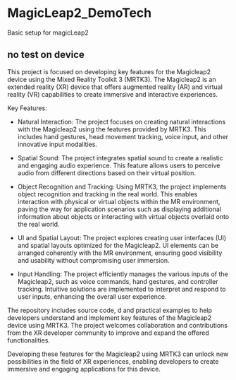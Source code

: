 # MagicLeap2_DemoTech
Basic setup for magicLeap2

## no test on device


This project is focused on developing key features for the Magicleap2 device using the Mixed Reality Toolkit 3 (MRTK3). The Magicleap2 is an extended reality (XR) device that offers augmented reality (AR) and virtual reality (VR) capabilities to create immersive and interactive experiences.

Key Features:

  - Natural Interaction: The project focuses on creating natural interactions with the Magicleap2 using the features provided by MRTK3. This includes hand gestures, head movement tracking, voice input, and other innovative input modalities.

  - Spatial Sound: The project integrates spatial sound to create a realistic and engaging audio experience. This feature allows users to perceive audio from different directions based on their virtual position.

  - Object Recognition and Tracking: Using MRTK3, the project implements object recognition and tracking in the real world. This enables interaction with physical or virtual objects within the MR environment, paving the way for application scenarios such as displaying additional information about objects or interacting with virtual objects overlaid onto the real world.

  - UI and Spatial Layout: The project explores creating user interfaces (UI) and spatial layouts optimized for the Magicleap2. UI elements can be arranged coherently with the MR environment, ensuring good visibility and usability without compromising user immersion.

  - Input Handling: The project efficiently manages the various inputs of the Magicleap2, such as voice commands, hand gestures, and controller tracking. Intuitive solutions are implemented to interpret and respond to user inputs, enhancing the overall user experience.

The repository includes source code, d and practical examples to help developers understand and implement key features of the Magicleap2 device using MRTK3. The project welcomes collaboration and contributions from the XR developer community to improve and expand the offered functionalities.

Developing these features for the Magicleap2 using MRTK3 can unlock new possibilities in the field of XR experiences, enabling developers to create immersive and engaging applications for this device.
